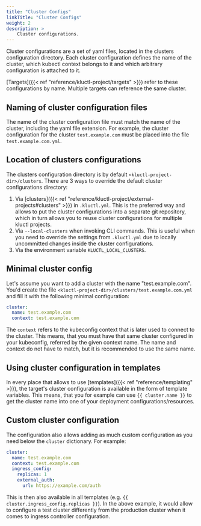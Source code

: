 ```yaml
---
title: "Cluster Configs"
linkTitle: "Cluster Configs"
weight: 2
description: >
    Cluster configurations.
---
```


Cluster configurations are a set of yaml files, located in the clusters configuration directory. Each cluster
configuration defines the name of the cluster, which kubectl context belongs to it and which arbitrary configuration
is attached to it.

[Targets]({{< ref "reference/kluctl-project/targets" >}}) refer to these configurations by name. Multiple targets
can reference the same cluster.

## Naming of cluster configuration files

The name of the cluster configuration file must match the name of the cluster, including the yaml file extension. For
example, the cluster configuration for the cluster `test.example.com` must be placed into the file `test.example.com.yml`.

## Location of clusters configurations

The clusters configuration  directory is by default `<kluctl-project-dir>/clusters`. There are 3 ways to override 
the default cluster configurations directory:

1. Via [clusters]({{< ref "reference/kluctl-project/external-projects#clusters" >}}) in `.kluctl.yml`. This is the preferred way
and allows to put the cluster configurations into a separate git repository, which in turn allows you to reuse cluster
configurations for multiple kluctl projects.
2. Via `--local-clusters` when invoking CLI commands. This is useful when you need to override the settings from `.kluctl.yml` due to locally uncommitted changes inside the cluster configurations.
3. Via the environment variable `KLUCTL_LOCAL_CLUSTERS`.

## Minimal cluster config

Let's assume you want to add a cluster with the name "test.example.com". You'd create the file
`<kluctl-project-dir>/clusters/test.example.com.yml` and fill it with the following minimal configuration:

```yaml
cluster:
  name: test.example.com
  context: test.example.com
```

The `context` refers to the kubeconfig context that is later used to connect to the cluster. This means, that you must
have that same cluster configured in your kubeconfig, referred by the given context name. The name and context do not
have to match, but it is recommended to use the same name.

## Using cluster configuration in templates

In every place that allows to use [templates]({{< ref "reference/templating" >}}), the target's cluster
configuration is available in the form of template variables. This means, that you for example can
use `{{ cluster.name }}` to get the cluster name into one of your deployment configurations/resources.

## Custom cluster configuration

The configuration also allows adding as much custom configuration as you need below the `cluster` dictionary.
For example:

```yaml
cluster:
  name: test.example.com
  context: test.example.com
  ingress_config:
    replicas: 1
    external_auth:
      url: https://example.com/auth
```

This is then also available in all templates (e.g. `{{ cluster.ingress_config.replicas }}`). In the above example,
it would allow to configure a test cluster differently from the production cluster when it comes to ingress controller
configuration.
